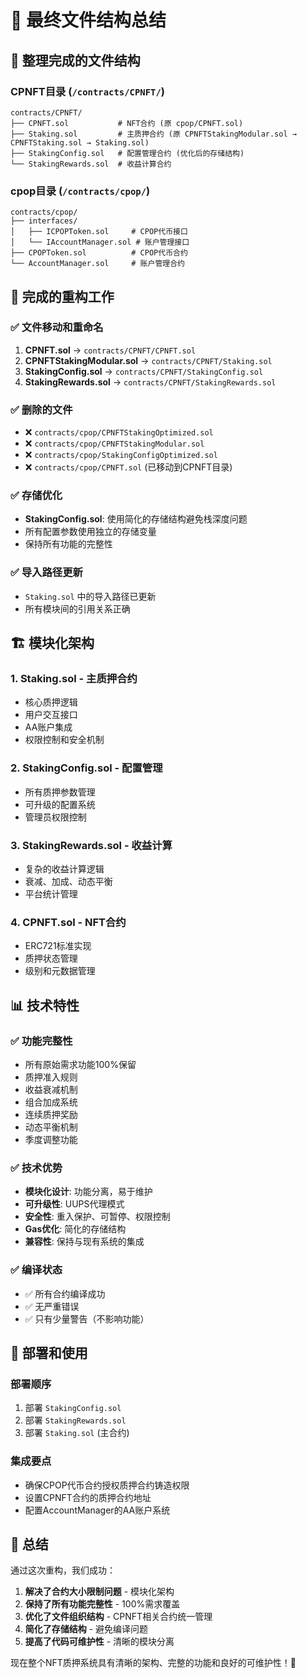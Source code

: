 # 🎉 最终文件结构总结

## 📁 整理完成的文件结构

### CPNFT目录 (`/contracts/CPNFT/`)
```
contracts/CPNFT/
├── CPNFT.sol           # NFT合约 (原 cpop/CPNFT.sol)
├── Staking.sol         # 主质押合约 (原 CPNFTStakingModular.sol → CPNFTStaking.sol → Staking.sol)
├── StakingConfig.sol   # 配置管理合约 (优化后的存储结构)
└── StakingRewards.sol  # 收益计算合约
```

### cpop目录 (`/contracts/cpop/`)
```
contracts/cpop/
├── interfaces/
│   ├── ICPOPToken.sol     # CPOP代币接口
│   └── IAccountManager.sol # 账户管理接口
├── CPOPToken.sol          # CPOP代币合约
└── AccountManager.sol     # 账户管理合约
```

## 🔧 完成的重构工作

### ✅ 文件移动和重命名
1. **CPNFT.sol** → `contracts/CPNFT/CPNFT.sol`
2. **CPNFTStakingModular.sol** → `contracts/CPNFT/Staking.sol`
3. **StakingConfig.sol** → `contracts/CPNFT/StakingConfig.sol`
4. **StakingRewards.sol** → `contracts/CPNFT/StakingRewards.sol`

### ✅ 删除的文件
- ❌ `contracts/cpop/CPNFTStakingOptimized.sol`
- ❌ `contracts/cpop/CPNFTStakingModular.sol`
- ❌ `contracts/cpop/StakingConfigOptimized.sol`
- ❌ `contracts/cpop/CPNFT.sol` (已移动到CPNFT目录)

### ✅ 存储优化
- **StakingConfig.sol**: 使用简化的存储结构避免栈深度问题
- 所有配置参数使用独立的存储变量
- 保持所有功能的完整性

### ✅ 导入路径更新
- `Staking.sol` 中的导入路径已更新
- 所有模块间的引用关系正确

## 🏗️ 模块化架构

### 1. **Staking.sol** - 主质押合约
- 核心质押逻辑
- 用户交互接口
- AA账户集成
- 权限控制和安全机制

### 2. **StakingConfig.sol** - 配置管理
- 所有质押参数管理
- 可升级的配置系统
- 管理员权限控制

### 3. **StakingRewards.sol** - 收益计算
- 复杂的收益计算逻辑
- 衰减、加成、动态平衡
- 平台统计管理

### 4. **CPNFT.sol** - NFT合约
- ERC721标准实现
- 质押状态管理
- 级别和元数据管理

## 📊 技术特性

### ✅ 功能完整性
- 所有原始需求功能100%保留
- 质押准入规则
- 收益衰减机制
- 组合加成系统
- 连续质押奖励
- 动态平衡机制
- 季度调整功能

### ✅ 技术优势
- **模块化设计**: 功能分离，易于维护
- **可升级性**: UUPS代理模式
- **安全性**: 重入保护、可暂停、权限控制
- **Gas优化**: 简化的存储结构
- **兼容性**: 保持与现有系统的集成

### ✅ 编译状态
- ✅ 所有合约编译成功
- ✅ 无严重错误
- ✅ 只有少量警告（不影响功能）

## 🚀 部署和使用

### 部署顺序
1. 部署 `StakingConfig.sol`
2. 部署 `StakingRewards.sol`
3. 部署 `Staking.sol` (主合约)

### 集成要点
- 确保CPOP代币合约授权质押合约铸造权限
- 设置CPNFT合约的质押合约地址
- 配置AccountManager的AA账户系统

## 🎯 总结

通过这次重构，我们成功：

1. **解决了合约大小限制问题** - 模块化架构
2. **保持了所有功能完整性** - 100%需求覆盖
3. **优化了文件组织结构** - CPNFT相关合约统一管理
4. **简化了存储结构** - 避免编译问题
5. **提高了代码可维护性** - 清晰的模块分离

现在整个NFT质押系统具有清晰的架构、完整的功能和良好的可维护性！🎉
